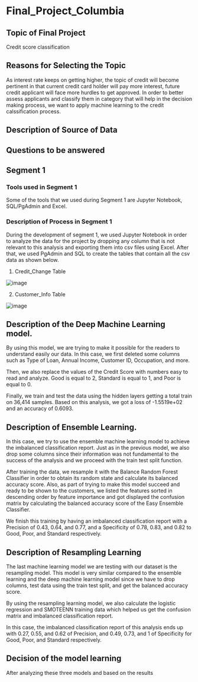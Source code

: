 # Final_Project_Columbia

## Topic of Final Project

 Credit score classification
 
## Reasons for Selecting the Topic

As interest rate keeps on getting higher, the topic of credit will become pertinent in that current credit card holder will pay more interest, future credit applicant will face more hurdles to get approved. In order to better assess applicants and classify them in category that will help in the decision making process, we want to apply machine learning to the credit calssification process. 

## Description of Source of Data

## Questions to be answered 

## Segment 1 

### Tools used in Segment 1

Some of the tools that we used during Segment 1 are Jupyter Notebook, SQL/PgAdmin and Excel.

### Description of Process in Segment 1

During the development of segment 1, we used Jupyter Notebook in order to analyze the data for the project by dropping any column that is not relevant to this analysis and exporting them into csv files using Excel. After that, we used PgAdmin and SQL to create the tables that contain all the csv data as shown below.

1. Credit_Change Table

![image](https://user-images.githubusercontent.com/113261292/223599378-2e8043a8-3a27-48fd-8c63-d7cd66709b84.png)

2. Customer_Info Table

![image](https://user-images.githubusercontent.com/113261292/223599491-f6938355-25c6-48b2-ae88-00007f591de8.png)


## Description of the Deep Machine Learning model.

By using this model, we are trying to make it possible for the readers to understand easily our data. In this case, we first deleted some columns such as Type of Loan, Annual Income, Customer ID, Occupation, and more. 

Then, we also replace the values of the Credit Score with numbers easy to read and analyze. Good is equal to 2, Standard is equal to 1, and Poor is equal to 0. 

Finally, we train and test the data using the hidden layers getting a total train on 36,414 samples. Based on this analysis, we got a loss of -1.5519e+02 and an accuracy of 0.6093.

## Description of Ensemble Learning.

In this case, we try to use the ensemble machine learning model to achieve the imbalanced classification report. Just as in the previous model, we also drop some columns since their information was not fundamental to the success of the analysis and we proceed with the train test split function. 

After training the data, we resample it with the Balance Random Forest Classifier in order to obtain its random state and calculate its balanced accuracy score. Also, as part of trying to make this model succeed and ready to be shown to the customers, we listed the features sorted in descending order by feature importance and got displayed the confusion matrix by calculating the balanced accuracy score of the Easy Ensemble Classifier.

We finish this training by having an imbalanced classification report with a Precision of 0.43, 0.64, and 0.77, and a Specificity of 0.78, 0.83, and 0.82 to Good, Poor, and Standard respectively. 

## Description of Resampling Learning

The last machine learning model we are testing with our dataset is the resampling model. This model is very similar compared to the ensemble learning and the deep machine learning model since we have to drop columns, test data using the train test split, and get the balanced accuracy score.

By using the resampling learning model, we also calculate the logistic regression and SMOTEENN training data which helped us get the confusion matrix and imbalanced classification report. 

In this case, the imbalanced classification report of this analysis ends up with 0.27, 0.55, and 0.62 of Precision, and 0.49, 0.73, and 1 of Specificity for Good, Poor, and Standard respectively. 

## Decision of the model learning

After analyzing these three models and based on the results 

